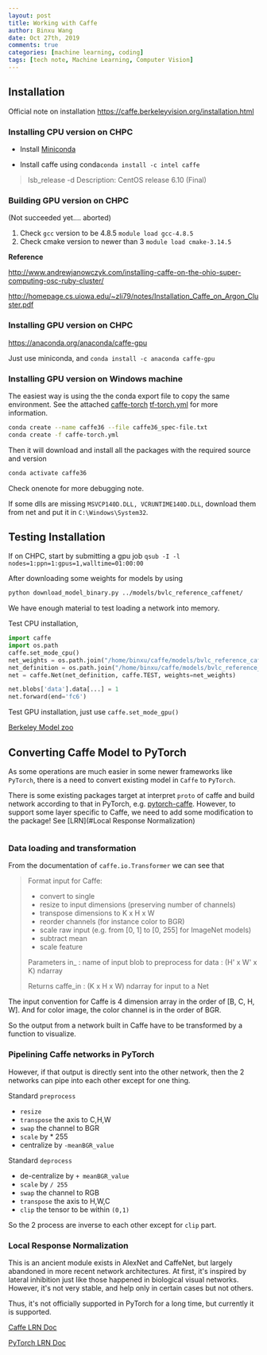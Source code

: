 ```yaml
---
layout: post
title: Working with Caffe
author: Binxu Wang
date: Oct 27th, 2019
comments: true
categories: [machine learning, coding]
tags: [tech note, Machine Learning, Computer Vision]
---
```


## Installation

Official note on installation https://caffe.berkeleyvision.org/installation.html

### Installing CPU version on CHPC

* Install [Miniconda]()

* Install caffe using conda`conda install -c intel caffe`



> lsb_release -d
> Description:    CentOS release 6.10 (Final)

### Building GPU version on CHPC

(Not succeeded yet.... aborted)

1. Check `gcc` version to be 4.8.5 `module load gcc-4.8.5`
2. Check cmake version to newer than 3 `module load cmake-3.14.5`

**Reference** 

 http://www.andrewjanowczyk.com/installing-caffe-on-the-ohio-super-computing-osc-ruby-cluster/ 

http://homepage.cs.uiowa.edu/~zli79/notes/Installation_Caffe_on_Argon_Cluster.pdf

### Installing GPU version on CHPC

https://anaconda.org/anaconda/caffe-gpu

Just use miniconda, and `conda install -c anaconda caffe-gpu`

### Installing GPU version on Windows machine

The easiest way is using the the conda export file to copy the same environment. See the attached [caffe-torch](..\assets\resource\caffe-torch.yml)  [tf-torch.yml](..\assets\resource\tf-torch.yml)  for more information. 

```bash
conda create --name caffe36 --file caffe36_spec-file.txt
conda create -f caffe-torch.yml
```

Then it will download and install all the packages with the required source and version

```bash
conda activate caffe36
```

Check onenote for more debugging note. 

If some dlls are missing `MSVCP140D.DLL, VCRUNTIME140D.DLL`, download them from net and put it in  `C:\Windows\System32`. 

## Testing Installation

If on CHPC, start by submitting a gpu job `qsub -I -l nodes=1:ppn=1:gpus=1,walltime=01:00:00 `

After downloading some weights for models by using 

```bash
python download_model_binary.py ../models/bvlc_reference_caffenet/
```

We have enough material to test loading a network into memory. 

Test CPU installation, 

```python
import caffe
import os.path
caffe.set_mode_cpu()
net_weights = os.path.join("/home/binxu/caffe/models/bvlc_reference_caffenet/", 'bvlc_reference_caffenet.caffemodel')
net_definition = os.path.join("/home/binxu/caffe/models/bvlc_reference_caffenet/", 'deploy.prototxt')
net = caffe.Net(net_definition, caffe.TEST, weights=net_weights)

net.blobs['data'].data[...] = 1
net.forward(end='fc6')
```

Test GPU installation, just use `caffe.set_mode_gpu()`

[Berkeley Model zoo](http://caffe.berkeleyvision.org/model_zoo.html )



## Converting Caffe Model to PyTorch

As some operations are much easier in some newer frameworks like `PyTorch`, there is a need to convert existing model in `Caffe` to `PyTorch`. 

There is some existing packages target at interpret `proto` of caffe and build network according to that in PyTorch, e.g. [pytorch-caffe]( https://github.com/marvis/pytorch-caffe ). However, to support some layer specific to Caffe, we need to add some modification to the package! See [LRN](#Local Response Normalization)

```python

```

### Data loading and transformation

From the documentation of `caffe.io.Transformer` we can see that 

> Format input for Caffe:
> - convert to single
> - resize to input dimensions (preserving number of channels)
> - transpose dimensions to K x H x W
> - reorder channels (for instance color to BGR)
> - scale raw input (e.g. from [0, 1] to [0, 255] for ImageNet models)
> - subtract mean
> - scale feature
> 
> Parameters
> in_ : name of input blob to preprocess for
> data : (H' x W' x K) ndarray
>
> Returns
> caffe_in : (K x H x W) ndarray for input to a Net
>

The input convention for Caffe is 4 dimension array in the order of [B, C, H, W]. And for color image, the color channel is in the order of BGR. 

So the output from a network built in Caffe have to be transformed by a function to visualize. 

### Pipelining Caffe networks in PyTorch

However, if that output is directly sent into the other network, then the 2 networks can pipe into each other except for one thing. 

Standard `preprocess`

* `resize`
* `transpose` the axis to C,H,W
* `swap` the channel to BGR
* `scale` by * 255
* centralize by `-meanBGR_value`

Standard `deprocess`

* de-centralize by `+ meanBGR_value`
* `scale` by `/ 255`
* `swap` the channel to RGB
* `transpose` the axis to H,W,C
* `clip` the tensor to be within `(0,1)` 

So the 2 process are inverse to each other except for `clip` part. 



### Local Response Normalization

This is an ancient module exists in AlexNet and CaffeNet, but largely abandoned in more recent network architectures. At first, it's inspired by lateral inhibition just like those happened in biological visual networks. However, it's not very stable, and help only in certain cases but not others. 

Thus, it's not officially supported in PyTorch for a long time, but currently it is supported. 

[Caffe LRN Doc](https://caffe.berkeleyvision.org/tutorial/layers/lrn.html )

[PyTorch LRN Doc](https://pytorch.org/docs/stable/nn.html#localresponsenorm) 







